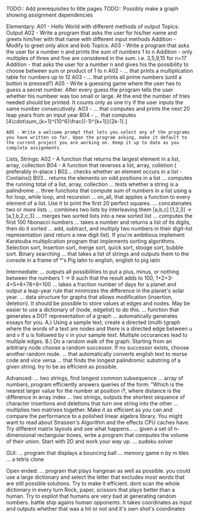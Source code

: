 TODO:: Add prerequisites to title pages
TODO:: Possibly make a graph showing assignment dependencies

Elementary:
    A01 - Hello World with different methods of output
        Topics: Output
    A02 - Write a program that asks the user for his/her name and greets him/her with that name with different input methods
        Addition - Modify to greet only alice and bob
        Topics: 
    A03 - Write a program that asks the user for a number n and prints the sum of numbers 1 to n
        Addition - only multiples of three and five are considered in the sum. i.e. 3,5,9,15 for n=17
        Addition - that asks the user for a number n and gives his the possibility to choose between sum or product of 1 to n
    A02 - ... that prints a multiplication table for numbers up to 12
    A03 - ... that prints all prime numbers (until a button is pressed?)
    A05 - Write a guessing game where the user has to guess a secret number. After every guess the program tells the user whether his numbeer was too small or large. At the end the number of tries needed should be printed. It counts only as one try if the user inputs the same number consecutively.
    A03 - ... that computes and prints the next 20 leap years from an input year
    B04 - ... that computes \[4\cdot\sum_{k=1}^{10^6}\frac{(-1)^{k+1}}{2k-1}.\]
    
    A05 - Write a welcome prompt that lets you select any of the programs you have written so far. Upon the program asking, make it default to the current project you are working on. Keep it up to date as you complete assignments
Lists, Strings:
    A02 - A function that returns the largest element in a list, array, collection
    B04 - A function that reverses a list, array, colletion ( preferably in-place )
    B02... checks whether an element occurs in a list - Contains()
    B03... returns the elements on odd positions in a list
    ... computes the running total of a list, array, collection
    ... tests whether a string is a palindrome
    ... three functions that compute sum of numbers in a list using a for loop, while loop, and recursion
    ... on_all, that applies a function to every element of a list. Use it to print the first 20 perfect squares.
    ... concatenates two or more lists
    ... combines two lists by interleaving them [a,b,c] [1,2,3] -> [a,1,b,2,c,3]
    ... merges two sorted lists into a new sorted list
    ... computes the first 100 fibonacci numbers
    ... takes a number and returns a list of its digits, then do it sorted
    ... add, subtract, and multiply two numbers in their digit-list representation (and return a new digit list). If you're ambitious implement Karatsuba multiplication
    program that implements sorting algorithms. Selection sort, Insertion sort, merge sort, quick sort, stooge sort, bubble sort.
    Binary searching
    ... that takes a list of strings and outputs them to the console in a frame of *'s
    Pig latin to english, english to pig latin
    
Intermediate:
    ... outputs all possibilities to put a plus, minus, or nothing between the numbers 1 -> 9 such that the result adds to 100, 1+2+3-4+5+6+78+9=100
    ... takes a fraction number of days for a planet and output a leap-year rule that minimizes the difference in the planet's solar year.
    ... data structure for graphs that allows modification (insertion, deletion). It should be possible to store values at edges and nodes. May be easier to use a dictionary of (node, edgelist) to do this.
    ... function that generates a DOT representation of a graph
    ... automatically generates essays for you. 
        A.) Using a sample text, create a directed (multi-)graph where the words of a text are nodes and there is a directed edge between u and v if u is followed by v in your sample text. Multiple occurances lead to multiple edges. 
        B.) Do a random walk of the graph: Starting from an arbitrary node choose a random successor. If no successor exists, choose another random node.
    ... that automatically converts english text to morse code and vice versa
    ... that finds the longest palindromic substring of a given string. try to be as efficient as possible.
    
    
Advanced:
    ... two strings, find longest common subsequence
    ... array of numbers, program efficiently answers queries of the form: "Which is the nearest larger value for the number at position i?, where distance is the difference in array index
    ... two strings, outputs the shortest sequence of character insertions and deletions that turn one string into the other
    ... multiplies two matrixes together. Make it as efficient as you can and compare the performance to a polished linear algebra library. You might want to read about Strassen's Algorithm and the effects CPU caches have. Try different matrix layouts and see what happens..
    ... given a set of n-dimensional rectangular boxes, write a program that computes the volume of their union. Start with 2D and work your way up.
    ... sudoku solver

GUI:
    ... program that displays a bouncing ball
    ... memory game n by m tiles
    ... a tetris clone
    
Open ended:
    ... program that plays hangman as well as possible. you could use a large dictionary and select the letter that excludes most words that are still possible solutions. Try to make it efficient. dont scan the whole dictionary in every turn
    Rock, paper, scissors that plays better than a human. Try to expliot that humans are very bad at generating random numbers.
    battle ship agains human opponents. It takes coordinates as input and outputs whether that was a hit or not and it's own shot's coordinates

